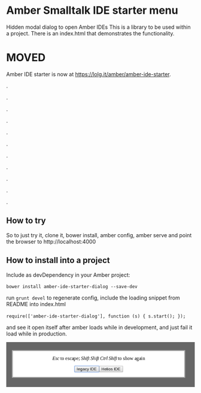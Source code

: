 # Amber Smalltalk IDE starter menu

Hidden modal dialog to open Amber IDEs
This is a library to be used within a project.
There is an index.html that demonstrates the functionality.

MOVED
====

Amber IDE starter is now at https://lolg.it/amber/amber-ide-starter.

.

.

.

.

.

.

.

.

.

.

.


## How to try

So to just try it, clone it, bower install, amber config, amber serve and point the browser to http://localhost:4000

## How to install into a project

Include as devDependency in your Amber project:

```
bower install amber-ide-starter-dialog --save-dev
```

run ```grunt devel``` to regenerate config, include the loading snippet from README into index.html


`require(['amber-ide-starter-dialog'], function (s) { s.start(); });` 

and see it open itself after amber loads while in development, and just fail it load while in production. 

![Screenshot](Screenshot.png)

